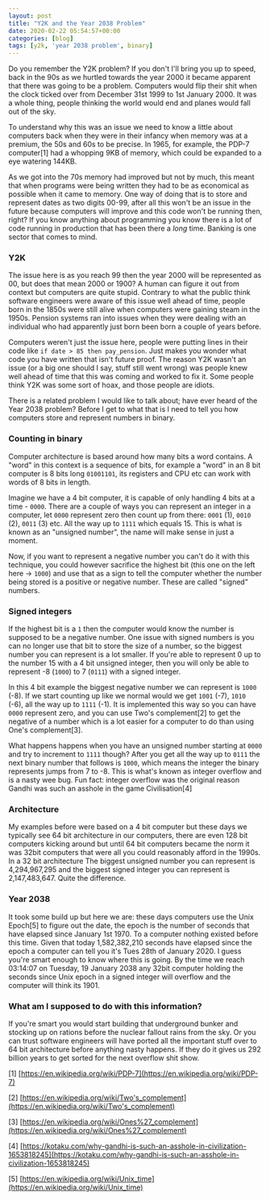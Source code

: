 ```yaml
---
layout: post
title: "Y2K and the Year 2038 Problem"
date: 2020-02-22 05:54:57+00:00
categories: [blog]
tags: [y2k, 'year 2038 problem', binary]
---
```


Do you remember the Y2K problem? If you don't I'll bring you up to speed, back
in the 90s as we hurtled towards the year 2000 it became apparent that there
was going to be a problem. Computers would flip their shit when the clock ticked
over from December 31st 1999 to 1st January 2000. It was a whole thing, people
thinking the world would end and planes would fall out of the sky.

To understand why this was an issue we need to know a little about computers
back when they were in their infancy when memory was at a premium, the 50s and
60s to be precise. In 1965, for example, the PDP-7 computer[1] had a whopping
9KB of memory, which could be expanded to a eye watering 144KB.

As we got into the 70s memory had improved but not by much, this meant that when
programs were being written they had to be as economical as possible when it
came to memory. One way of doing that is to store and represent dates as two
digits 00-99, after all this won't be an issue in the future because computers
will improve and this code won't be running then, right? If you know anything
about programming you know there is a lot of code running in production that has
been there a _long_ time.  Banking is one sector that comes to mind.

### Y2K

The issue here is as you reach 99 then the year 2000 will be represented as 00,
but does that mean 2000 or 1900? A human can figure it out from context but
computers are quite stupid. Contrary to what the public think software engineers
were aware of this issue well ahead of time, people born in the 1850s were still
alive when computers were gaining steam in the 1950s. Pension systems ran into
issues when they were dealing with an individual who had apparently just born
been born a couple of years before.

Computers weren't just the issue here, people were putting lines in their code
like `if date > 85 then pay_pension`.  Just makes you wonder what code you have
written that isn't future proof. The reason Y2K wasn't an issue (or a big one
should I say, stuff still went wrong) was people knew well ahead of time that
this was coming and worked to fix it.  Some people think Y2K was some sort of
hoax, and those people are idiots.

There is a related problem I would like to talk about; have ever heard of the
Year 2038 problem? Before I get to what that is I need to tell you how computers
store and represent numbers in binary.

### Counting in binary

Computer architecture is based around how many bits a word contains. A "word" in
this context is a sequence of bits, for example a "word" in an 8 bit computer is
8 bits long `01001101`, its registers and CPU etc can work with words of 8 bits
in length.

Imagine we have a 4 bit computer, it is capable of only handling 4 bits at a
time - `0000`. There are a couple of ways you can represent an integer in a
computer, let `0000` represent zero then count up from there: `0001` (1),
`0010` (2), `0011` (3) etc. All the way up to `1111` which equals 15. This is
what is known as an "unsigned number", the name will make sense in just a
moment.

Now, if you want to represent a negative number you can't do it with this
technique, you could however sacrifice the highest bit (this one on the left
here -> `1000`) and use that as a sign to tell the computer whether the number
being stored is a positive or negative number. These are called "signed"
numbers.

### Signed integers

If the highest bit is a `1` then the computer would know the number is supposed
to be a negative number. One issue with signed numbers is you can no longer use
that bit to store the size of a number, so the biggest number you can represent
is a lot smaller. If you're able to represent 0 up to the number 15 with a 4 bit
unsigned integer, then you will only be able to represent -8 (`1000`) to 7
(`0111`) with a signed integer.

In this 4 bit example the biggest negative number we can represent is `1000`
(-8). If we start counting up like we normal would we get `1001` (-7), `1010`
(-6), all the way up to `1111` (-1). It is implemented this way so you can have
`0000` represent zero, and you can use Two's complement[2] to get the negative
of a number which is a lot easier for a computer to do than using One's
complement[3].

What happens happens when you have an unsigned number starting at `0000` and try
to increment to `1111` though? After you get all the way up to `0111` the next
binary number that follows is `1000`, which means the integer the binary
represents jumps from 7 to -8. This is what's known as integer overflow and is a
nasty wee bug. Fun fact: integer overflow was the original reason Gandhi was
such an asshole in the game Civilisation[4]

### Architecture

My examples before were based on a 4 bit computer but these days we typically
see 64 bit architecture in our computers, there are even 128 bit computers
kicking around but until 64 bit computers became the norm it was 32bit computers
that were all you could reasonably afford in the 1990s. In a 32 bit architecture
The biggest unsigned number you can represent is 4,294,967,295 and the biggest
signed integer you can represent is 2,147,483,647. Quite the difference.

### Year 2038

It took some build up but here we are: these days computers use the Unix
Epoch[5] to figure out the date, the epoch is the number of seconds that have
elapsed since January 1st 1970. To a computer nothing existed before this time.
Given that today 1,582,382,210 seconds have elapsed since the epoch a computer
can tell you it's Tues 28th of January 2020.  I guess you're smart enough to
know where this is going. By the time we reach 03:14:07 on Tuesday, 19 January
2038 any 32bit computer holding the seconds since Unix epoch in a signed
integer will overflow and the computer will think its 1901.

### What am I supposed to do with this information?

If you're smart you would start building that underground bunker and stocking up
on rations before the nuclear fallout rains from the sky. Or you can trust
software engineers will have ported all the important stuff over to 64 bit
architecture before anything nasty happens. If they do it gives us 292 billion
years to get sorted for the next overflow shit show.


[1] [https://en.wikipedia.org/wiki/PDP-7](https://en.wikipedia.org/wiki/PDP-7)

[2] [https://en.wikipedia.org/wiki/Two's_complement](https://en.wikipedia.org/wiki/Two's_complement)

[3] [https://en.wikipedia.org/wiki/Ones%27_complement](https://en.wikipedia.org/wiki/Ones%27_complement)

[4] [https://kotaku.com/why-gandhi-is-such-an-asshole-in-civilization-1653818245](https://kotaku.com/why-gandhi-is-such-an-asshole-in-civilization-1653818245)

[5] [https://en.wikipedia.org/wiki/Unix_time](https://en.wikipedia.org/wiki/Unix_time)
